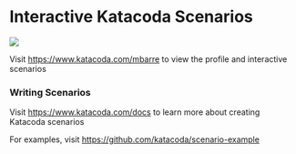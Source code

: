 # Interactive Katacoda Scenarios

[![](http://shields.katacoda.com/katacoda/mbarre/count.svg)](https://www.katacoda.com/mbarre "Get your profile on Katacoda.com")

Visit https://www.katacoda.com/mbarre to view the profile and interactive scenarios

### Writing Scenarios
Visit https://www.katacoda.com/docs to learn more about creating Katacoda scenarios

For examples, visit https://github.com/katacoda/scenario-example
